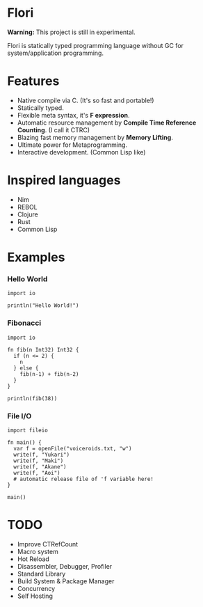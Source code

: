 
# Flori

**Warning:** This project is still in experimental.

Flori is statically typed programming language without GC for system/application programming.

# Features

- Native compile via C. (It's so fast and portable!)
- Statically typed.
- Flexible meta syntax, it's **F expression**.
- Automatic resource management by **Compile Time Reference Counting**. (I call it CTRC)
- Blazing fast memory management by **Memory Lifting**.
- Ultimate power for Metaprogramming.
- Interactive development. (Common Lisp like)

# Inspired languages

- Nim
- REBOL
- Clojure
- Rust
- Common Lisp

# Examples

### Hello World
```
import io

println("Hello World!")
```

### Fibonacci
```
import io

fn fib(n Int32) Int32 {
  if (n <= 2) {
    n
  } else {
    fib(n-1) + fib(n-2)
  }
}

println(fib(38))
```

### File I/O
```
import fileio

fn main() {
  var f = openFile("voiceroids.txt, "w")
  write(f, "Yukari")
  write(f, "Maki")
  write(f, "Akane")
  write(f, "Aoi")
  # automatic release file of 'f variable here!
}

main()
```

# TODO

- Improve CTRefCount
- Macro system
- Hot Reload
- Disassembler, Debugger, Profiler
- Standard Library
- Build System & Package Manager
- Concurrency
- Self Hosting
